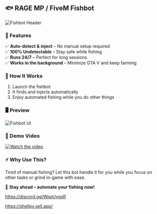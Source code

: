 ## 🐟 RAGE MP / FiveM Fishbot  

![Fishbot Header](https://i.imgur.com/UhLvdS0.jpeg)  

### 🎣 Features  
✅ **Auto-detect & inject** – No manual setup required  
✅ **100% Undetectable** – Stay safe while fishing  
✅ **Runs 24/7** – Perfect for long sessions  
✅ **Works in the background** – Minimize GTA V and keep farming  

### 🚀 How It Works  
1. Launch the fishbot  
2. It finds and injects automatically  
3. Enjoy automated fishing while you do other things  

### 🖥️ Preview  
![Fishbot UI](https://i.imgur.com/ckUJyf0.png)  

### 🎥 Demo Video  
[![Watch the video](https://i.imgur.com/4YsTTBT.png)](https://imgur.com/gbhFazk)
### ⚡ Why Use This?  
Tired of manual fishing? Let this bot handle it for you while you focus on other tasks or grind in-game with ease.  

👾 **Stay ahead – automate your fishing now!**
  
https://discord.gg/WqqUygxR

https://shellpy.sell.app/
